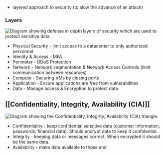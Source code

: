 - layered approach to security (to slow the advance of an attack)

### Layers
![Diagram showing defense in depth layers of security which are used to protect sensitive data.](https://learn.microsoft.com/en-us/training/wwl-sci/describe-security-concepts-methodologies/media/4-defense-depth.png)
- Physical Security - limit access to a datacenter to only authorized personnel
- Identity & Access - MFA
- Perimeter - DDoS Protection
- Network - Network segmentation & Network Access Controls (limit communication between resources)
- Compute - Securing VMs by closing ports
- Application - Ensure applications are free from vulnerabilities
- Data - Manage access & Encryption to protect data

## [[Confidentiality, Integrity, Availability (CIA)]]
![Diagram showing the Confidentiality, Integrity, Availability (CIA) triangle.](https://learn.microsoft.com/en-us/training/wwl-sci/describe-security-concepts-methodologies/media/4-confidentiality-integrity-availability.png)
- Confidentiality - keep confidential sensitive data (customer information, passwords, financial data). Should encrypt data to keep it confidential.
- Integrity - keeping data or messages correct. When encrypted it should be the same data.
- Availability - make data available to those and